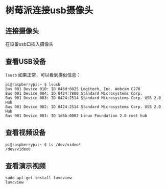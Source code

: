# 树莓派连接usb摄像头

## 连接摄像头
在设备usb口插入摄像头

## 查看USB设备
`lsusb`
如果正常，可以看到类似信息：  
```
pi@raspberrypi:~ $ lsusb
Bus 001 Device 010: ID 046d:0825 Logitech, Inc. Webcam C270
Bus 001 Device 004: ID 0424:7800 Standard Microsystems Corp. 
Bus 001 Device 003: ID 0424:2514 Standard Microsystems Corp. USB 2.0 Hub
Bus 001 Device 002: ID 0424:2514 Standard Microsystems Corp. USB 2.0 Hub
Bus 001 Device 001: ID 1d6b:0002 Linux Foundation 2.0 root hub
```
## 查看视频设备
```
pi@raspberrypi:~ $ ls /dev/video*
/dev/video0
```
## 查看演示视频
```
sudo apt-get install luvcview
luvcview
```

